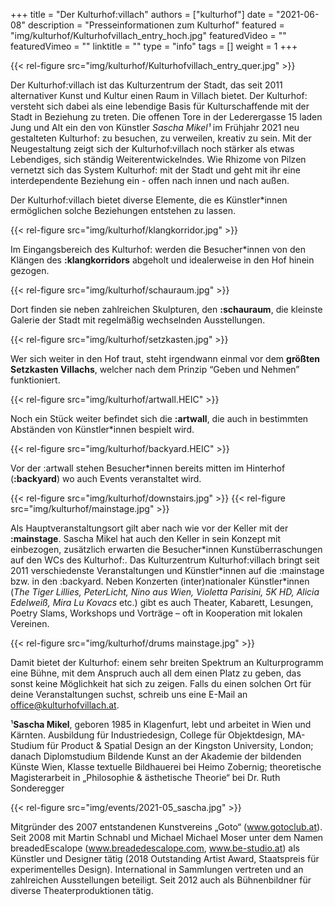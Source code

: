 +++
title = "Der Kulturhof:villach"
authors = ["kulturhof"]
date = "2021-06-08"
description = "Presseinformationen zum Kulturhof"
featured = "img/kulturhof/Kulturhofvillach_entry_hoch.jpg"
featuredVideo = ""
featuredVimeo = ""
linktitle = ""
type = "info"
tags = []
weight = 1
+++


{{< rel-figure src="img/kulturhof/Kulturhofvillach_entry_quer.jpg" >}}

Der Kulturhof:villach ist das Kulturzentrum der Stadt, das seit 2011 alternativer Kunst und Kultur einen Raum in Villach bietet. Der Kulturhof: versteht sich dabei als eine lebendige Basis für Kulturschaffende mit der Stadt in Beziehung zu treten.
Die offenen Tore in der Lederergasse 15 laden Jung und Alt ein den von Künstler *Sascha Mikel¹* im Frühjahr 2021 neu gestalteten Kulturhof: zu besuchen, zu verweilen, kreativ zu sein.  Mit der Neugestaltung zeigt sich der Kulturhof:villach noch stärker als etwas Lebendiges, sich ständig Weiterentwickelndes. Wie Rhizome von Pilzen vernetzt sich das System Kulturhof: mit der Stadt und geht mit ihr eine interdependente Beziehung ein - offen nach innen und nach außen. 

Der Kulturhof:villach bietet diverse Elemente, die es Künstler\*innen ermöglichen solche Beziehungen entstehen zu lassen. 

{{< rel-figure src="img/kulturhof/klangkorridor.jpg" >}}

Im Eingangsbereich des Kulturhof: werden die Besucher\*innen von den Klängen des **:klangkorridors** abgeholt und idealerweise in den Hof hinein gezogen.

{{< rel-figure src="img/kulturhof/schauraum.jpg" >}}

Dort finden sie neben zahlreichen Skulpturen, den **:schauraum**, die kleinste Galerie der Stadt mit regelmäßig wechselnden Ausstellungen. 

{{< rel-figure src="img/kulturhof/setzkasten.jpg" >}}

Wer sich weiter in den Hof traut, steht irgendwann einmal vor dem **größten Setzkasten Villachs**, welcher nach dem Prinzip “Geben und Nehmen” funktioniert. 

{{< rel-figure src="img/kulturhof/artwall.HEIC" >}}


Noch ein Stück weiter befindet sich die **:artwall**, die auch in bestimmten Abständen von Künstler\*innen bespielt wird. 

{{< rel-figure src="img/kulturhof/backyard.HEIC" >}}

Vor der :artwall stehen Besucher\*innen bereits mitten im Hinterhof (**:backyard**) wo auch Events veranstaltet wird. 

{{< rel-figure src="img/kulturhof/downstairs.jpg" >}}
{{< rel-figure src="img/kulturhof/mainstage.jpg" >}}

Als Hauptveranstaltungsort gilt aber nach wie vor der Keller mit der **:mainstage**. Sascha Mikel hat auch den Keller in sein Konzept mit einbezogen, zusätzlich erwarten die Besucher\*innen Kunstüberraschungen auf den WCs des Kulturhof:.
Das Kulturzentrum Kulturhof:villach bringt seit 2011 verschiedenste Veranstaltungen und Künstler\*innen auf die :mainstage bzw. in den :backyard. Neben Konzerten (inter)nationaler Künstler\*innen (*The Tiger Lillies, PeterLicht, Nino aus Wien, Violetta Parisini, 5K HD, Alicia Edelweiß, Mira Lu Kovacs* etc.) gibt es auch Theater, Kabarett, Lesungen, Poetry Slams, Workshops und Vorträge – oft in Kooperation mit lokalen Vereinen. 

{{< rel-figure src="img/kulturhof/drums mainstage.jpg" >}}

Damit bietet der Kulturhof: einem sehr breiten Spektrum an Kulturprogramm eine Bühne, mit dem Anspruch auch all dem einen Platz zu geben, das sonst keine Möglichkeit hat sich zu zeigen. Falls du einen solchen Ort für deine Veranstaltungen suchst, schreib uns eine E-Mail an office@kulturhofvillach.at.

¹**Sascha Mikel**, geboren 1985 in Klagenfurt, lebt und arbeitet in Wien und Kärnten.
Ausbildung für Industriedesign, College für Objektdesign, MA-Studium für Product & Spatial Design an der Kingston University, London; danach Diplomstudium Bildende Kunst an der Akademie der bildenden Künste Wien, Klasse textuelle Bildhauerei bei Heimo Zobernig; theoretische Magisterarbeit in „Philosophie & ästhetische Theorie“ bei Dr. Ruth Sonderegger

{{< rel-figure src="img/events/2021-05_sascha.jpg" >}}

Mitgründer des 2007 entstandenen Kunstvereins „Goto“ (www.gotoclub.at). Seit 2008 mit Martin Schnabl und Michael Michael Moser unter dem Namen breadedEscalope (www.breadedescalope.com, www.be-studio.at) als Künstler und Designer tätig (2018 Outstanding Artist Award, Staatspreis für experimentelles Design). International in Sammlungen vertreten und an zahlreichen Ausstellungen beteiligt. Seit 2012 auch als Bühnenbildner für diverse Theaterproduktionen tätig.